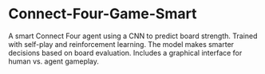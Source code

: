 # Connect-Four-Game-Smart
A smart Connect Four agent using a CNN to predict board strength. Trained with self-play and reinforcement learning. The model makes smarter decisions based on board evaluation. Includes a graphical interface for human vs. agent gameplay.

